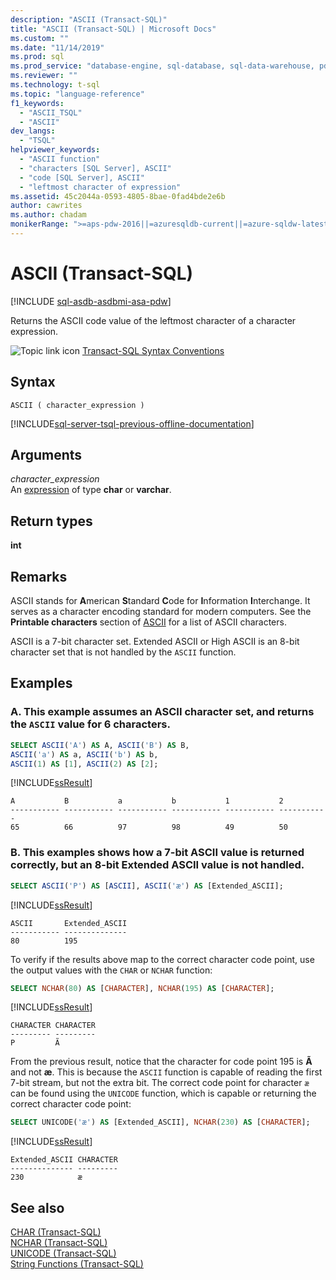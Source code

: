 ```yaml
---
description: "ASCII (Transact-SQL)"
title: "ASCII (Transact-SQL) | Microsoft Docs"
ms.custom: ""
ms.date: "11/14/2019"
ms.prod: sql
ms.prod_service: "database-engine, sql-database, sql-data-warehouse, pdw"
ms.reviewer: ""
ms.technology: t-sql
ms.topic: "language-reference"
f1_keywords: 
  - "ASCII_TSQL"
  - "ASCII"
dev_langs: 
  - "TSQL"
helpviewer_keywords: 
  - "ASCII function"
  - "characters [SQL Server], ASCII"
  - "code [SQL Server], ASCII"
  - "leftmost character of expression"
ms.assetid: 45c2044a-0593-4805-8bae-0fad4bde2e6b
author: cawrites
ms.author: chadam
monikerRange: ">=aps-pdw-2016||=azuresqldb-current||=azure-sqldw-latest||>=sql-server-2016||>=sql-server-linux-2017||=azuresqldb-mi-current"
---
```

# ASCII (Transact-SQL)
[!INCLUDE [sql-asdb-asdbmi-asa-pdw](../../includes/applies-to-version/sql-asdb-asdbmi-asa-pdw.md)]

Returns the ASCII code value of the leftmost character of a character expression.
  
![Topic link icon](../../database-engine/configure-windows/media/topic-link.gif "Topic link icon") [Transact-SQL Syntax Conventions](../../t-sql/language-elements/transact-sql-syntax-conventions-transact-sql.md)
  
## Syntax  
  
```syntaxsql
ASCII ( character_expression )  
```  
  
[!INCLUDE[sql-server-tsql-previous-offline-documentation](../../includes/sql-server-tsql-previous-offline-documentation.md)]

## Arguments
*character_expression*  
An [expression](../../t-sql/language-elements/expressions-transact-sql.md) of type **char** or **varchar**.
  
## Return types
 **int**  
  
## Remarks
ASCII stands for **A**merican **S**tandard **C**ode for **I**nformation **I**nterchange. It serves as a character encoding standard for modern computers. See the **Printable characters** section of [ASCII](https://www.wikipedia.org/wiki/ASCII) for a list of ASCII characters.

ASCII is a 7-bit character set. Extended ASCII or High ASCII is an 8-bit character set that is not handled by the `ASCII` function. 

## Examples 

### A. This example assumes an ASCII character set, and returns the `ASCII` value for 6 characters.
  
```sql
SELECT ASCII('A') AS A, ASCII('B') AS B,   
ASCII('a') AS a, ASCII('b') AS b,  
ASCII(1) AS [1], ASCII(2) AS [2];  
```  
  
[!INCLUDE[ssResult](../../includes/ssresult-md.md)]
  
```
A           B           a           b           1           2  
----------- ----------- ----------- ----------- ----------- -----------  
65          66          97          98          49          50  
```  
  
### B. This examples shows how a 7-bit ASCII value is returned correctly, but an 8-bit Extended ASCII value is not handled.

```sql
SELECT ASCII('P') AS [ASCII], ASCII('æ') AS [Extended_ASCII];
```

[!INCLUDE[ssResult](../../includes/ssresult-md.md)]

```
ASCII       Extended_ASCII
----------- --------------
80          195
```

To verify if the results above map to the correct character code point, use the output values with the `CHAR` or `NCHAR` function:

```sql
SELECT NCHAR(80) AS [CHARACTER], NCHAR(195) AS [CHARACTER];
```

[!INCLUDE[ssResult](../../includes/ssresult-md.md)]

```
CHARACTER CHARACTER
--------- ---------
P         Ã
```

From the previous result, notice that the character for code point 195 is **Ã** and not **æ**. This is because the `ASCII` function is capable of reading the first 7-bit stream, but not the extra bit. The correct code point for character `æ` can be found using the `UNICODE` function, which is capable or returning the correct character code point:

```sql
SELECT UNICODE('æ') AS [Extended_ASCII], NCHAR(230) AS [CHARACTER];
```

[!INCLUDE[ssResult](../../includes/ssresult-md.md)]

```
Extended_ASCII CHARACTER
-------------- ---------
230            æ
```

## See also
 [CHAR &#40;Transact-SQL&#41;](../../t-sql/functions/char-transact-sql.md)  
 [NCHAR &#40;Transact-SQL&#41;](../../t-sql/functions/nchar-transact-sql.md)  
 [UNICODE &#40;Transact-SQL&#41;](../../t-sql/functions/unicode-transact-sql.md)  
 [String Functions &#40;Transact-SQL&#41;](../../t-sql/functions/string-functions-transact-sql.md)
  
